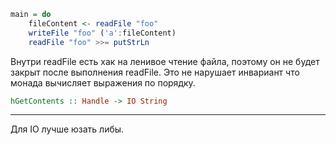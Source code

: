```haskell
main = do
	fileContent <- readFile "foo"
	writeFile "foo" ('a':fileContent)
	readFile "foo" >>= putStrLn
```

Внутри readFile есть хак на ленивое чтение файла, поэтому он не будет закрыт после выполнения readFile. Это не нарушает инвариант что монада вычисляет выражения по порядку.

```haskell
hGetContents :: Handle -> IO String
```

---

Для IO лучше юзать либы.
